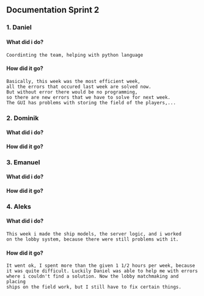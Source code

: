 ## Documentation Sprint 2

### 1. Daniel

#### What did i do?
    Coordinting the team, helping with python language
#### How did it go?
    Basically, this week was the most efficient week, 
    all the errors that occured last week are solved now.
    But without error there would be no programming, 
    so there are new errors that we have to solve for next week.
    The GUI has problems with storing the field of the players,...

### 2. Dominik

#### What did i do?
#### How did it go?

### 3. Emanuel

#### What did i do?
#### How did it go?

### 4. Aleks

#### What did i do?
    This week i made the ship models, the server logic, and i worked 
    on the lobby system, because there were still problems with it.
#### How did it go?
    It went ok, I spent more than the given 1 1/2 hours per week, because 
    it was quite difficult. Luckily Daniel was able to help me with errors 
    where i couldn't find a solution. Now the lobby matchmaking and placing
    ships on the field work, but I still have to fix certain things.
    
